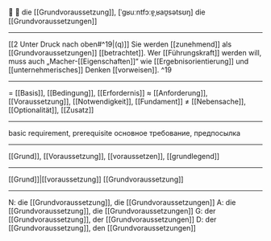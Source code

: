 🔑 🔴 die [[Grundvoraussetzung]], [ˈɡʁuːntfɔːɐ̯ˌʁaʊ̯sətsʊŋ]
die [[Grundvoraussetzungen]]

---
[[2 Unter Druck nach oben#^19|(q)]] Sie werden [[zunehmend]] als [[Grundvoraussetzungen]] [[betrachtet]]. Wer [[Führungskraft]] werden will, muss auch „Macher-[[Eigenschaften]]“ wie [[Ergebnisorientierung]] und [[unternehmerisches]] Denken [[vorweisen]]. ^19

---
= [[Basis]], [[Bedingung]], [[Erfordernis]]
≈ [[Anforderung]], [[Voraussetzung]], [[Notwendigkeit]], [[Fundament]]
≠ [[Nebensache]], [[Optionalität]], [[Zusatz]]

---
basic requirement, prerequisite
основное требование, предпосылка

---
[[Grund]], [[Voraussetzung]], [[voraussetzen]], [[grundlegend]]

---
[[Grund]]|[[voraussetzung]]
[[Grundvoraussetzung]]


---
N: die [[Grundvoraussetzung]], die [[Grundvoraussetzungen]]
A: die [[Grundvoraussetzung]], die [[Grundvoraussetzungen]]
G: der [[Grundvoraussetzung]], der [[Grundvoraussetzungen]]
D: der [[Grundvoraussetzung]], den [[Grundvoraussetzungen]]
